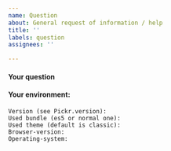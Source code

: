 ```yaml
---
name: Question
about: General request of information / help
title: ''
labels: question
assignees: ''

---
```


#### Your question

<!-- Please check if the question hasn't already been asked yet and check the FAQ's -->
#### Your environment:
```
Version (see Pickr.version):
Used bundle (es5 or normal one):
Used theme (default is classic): 
Browser-version:  
Operating-system:  
```
